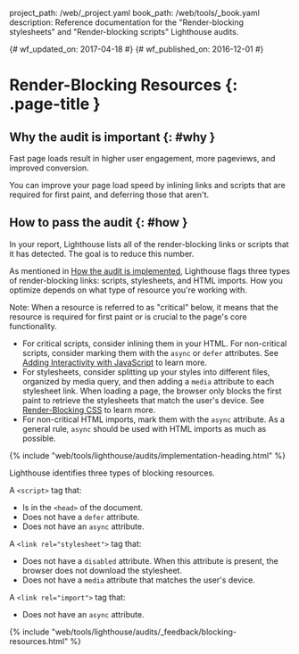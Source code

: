 project_path: /web/_project.yaml
book_path: /web/tools/_book.yaml
description: Reference documentation for the "Render-blocking stylesheets" and "Render-blocking scripts" Lighthouse audits.

{# wf_updated_on: 2017-04-18 #}
{# wf_published_on: 2016-12-01 #}

# Render-Blocking Resources {: .page-title }

## Why the audit is important {: #why }

Fast page loads result in higher user engagement, more pageviews, and
improved conversion.

You can improve your page load speed by inlining links and scripts that
are required for first paint, and deferring those that aren't.

## How to pass the audit {: #how }

In your report, Lighthouse lists all of the render-blocking links or scripts
that it has detected. The goal is to reduce this number.

As mentioned in [How the audit is implemented](#implementation), Lighthouse
flags three types of render-blocking links: scripts, stylesheets, and HTML
imports. How you optimize depends on what type of resource you're working with.

Note: When a resource is referred to as "critical" below, it means that the
resource is required for first paint or is crucial to the page's core
functionality.

* For critical scripts, consider inlining them in your HTML. For non-critical
  scripts, consider marking them with the `async` or `defer` attributes.
  See [Adding Interactivity with JavaScript][js] to learn more.
* For stylesheets, consider splitting up your styles into different files,
  organized by media query, and then adding a `media` attribute to each
  stylesheet link. When loading a page, the browser only blocks the first
  paint to retrieve the stylesheets that match the user's device. See
  [Render-Blocking CSS][css] to learn more.
* For non-critical HTML imports, mark them with the `async` attribute. As a
  general rule, `async` should be used with HTML imports as much as possible.

[js]: /web/fundamentals/performance/critical-rendering-path/adding-interactivity-with-javascript
[css]: /web/fundamentals/performance/critical-rendering-path/render-blocking-css

{% include "web/tools/lighthouse/audits/implementation-heading.html" %}

Lighthouse identifies three types of blocking resources.

A `<script>` tag that:

* Is in the `<head>` of the document.
* Does not have a `defer` attribute.
* Does not have an `async` attribute.

A `<link rel="stylesheet">` tag that:

* Does not have a `disabled` attribute. When this attribute is present,
  the browser does not download the stylesheet.
* Does not have a `media` attribute that matches the user's device.

A `<link rel="import">` tag that:

* Does not have an `async` attribute.


{% include "web/tools/lighthouse/audits/_feedback/blocking-resources.html" %}
